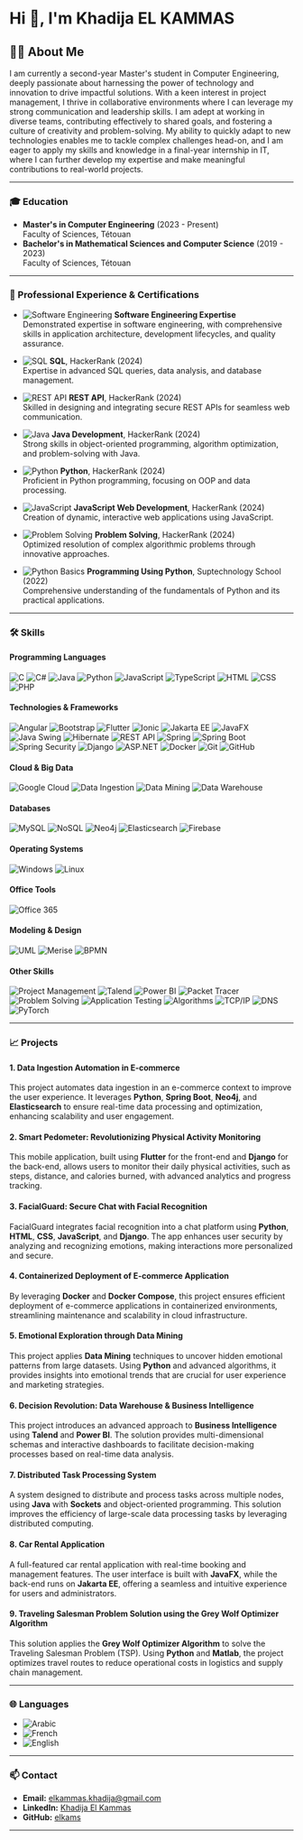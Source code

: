 # Hi 👋, I'm Khadija EL KAMMAS

## 👩‍💻 About Me

I am currently a second-year Master's student in Computer Engineering, deeply passionate about harnessing the power of technology and innovation to drive impactful solutions. With a keen interest in project management, I thrive in collaborative environments where I can leverage my strong communication and leadership skills. I am adept at working in diverse teams, contributing effectively to shared goals, and fostering a culture of creativity and problem-solving. My ability to quickly adapt to new technologies enables me to tackle complex challenges head-on, and I am eager to apply my skills and knowledge in a final-year internship in IT, where I can further develop my expertise and make meaningful contributions to real-world projects.

---

### 🎓 Education
- **Master's in Computer Engineering** (2023 - Present)  
  Faculty of Sciences, Tétouan
- **Bachelor's in Mathematical Sciences and Computer Science** (2019 - 2023)  
  Faculty of Sciences, Tétouan

---

### 💼 Professional Experience & Certifications
- ![Software Engineering](https://img.shields.io/badge/Software%20Engineering-00599C?style=flat) **Software Engineering Expertise**  
  Demonstrated expertise in software engineering, with comprehensive skills in application architecture, development lifecycles, and quality assurance.

- ![SQL](https://img.shields.io/badge/SQL-00599C?style=flat) **SQL**, HackerRank (2024)  
  Expertise in advanced SQL queries, data analysis, and database management.

- ![REST API](https://img.shields.io/badge/REST%20API-00599C?style=flat) **REST API**, HackerRank (2024)  
  Skilled in designing and integrating secure REST APIs for seamless web communication.

- ![Java](https://img.shields.io/badge/Java-00599C?style=flat) **Java Development**, HackerRank (2024)  
  Strong skills in object-oriented programming, algorithm optimization, and problem-solving with Java.

- ![Python](https://img.shields.io/badge/Python-00599C?style=flat) **Python**, HackerRank (2024)  
  Proficient in Python programming, focusing on OOP and data processing.

- ![JavaScript](https://img.shields.io/badge/JavaScript-00599C?style=flat) **JavaScript Web Development**, HackerRank (2024)  
  Creation of dynamic, interactive web applications using JavaScript.

- ![Problem Solving](https://img.shields.io/badge/Problem%20Solving-00599C?style=flat) **Problem Solving**, HackerRank (2024)  
  Optimized resolution of complex algorithmic problems through innovative approaches.

- ![Python Basics](https://img.shields.io/badge/Python%20Fundamentals-00599C?style=flat) **Programming Using Python**, Suptechnology School (2022)  
  Comprehensive understanding of the fundamentals of Python and its practical applications.

---

### 🛠️ Skills

#### **Programming Languages**
![C](https://img.shields.io/badge/C-00599C?style=flat&logo=c&logoColor=white) 
![C#](https://img.shields.io/badge/C%23-239120?style=flat&logo=c-sharp&logoColor=white) 
![Java](https://img.shields.io/badge/Java-ED8B00?style=flat&logo=java&logoColor=white) 
![Python](https://img.shields.io/badge/Python-3776AB?style=flat&logo=python&logoColor=white) 
![JavaScript](https://img.shields.io/badge/JavaScript-F7DF1E?style=flat&logo=javascript&logoColor=black) 
![TypeScript](https://img.shields.io/badge/TypeScript-3178C6?style=flat&logo=typescript&logoColor=white) 
![HTML](https://img.shields.io/badge/HTML5-E34F26?style=flat&logo=html5&logoColor=white) 
![CSS](https://img.shields.io/badge/CSS3-1572B6?style=flat&logo=css3&logoColor=white) 
![PHP](https://img.shields.io/badge/PHP-777BB4?style=flat&logo=php&logoColor=white)

#### **Technologies & Frameworks**
![Angular](https://img.shields.io/badge/Angular-DD0031?style=flat&logo=angular&logoColor=white) 
![Bootstrap](https://img.shields.io/badge/Bootstrap-563D7C?style=flat&logo=bootstrap&logoColor=white) 
![Flutter](https://img.shields.io/badge/Flutter-02569B?style=flat&logo=flutter&logoColor=white) 
![Ionic](https://img.shields.io/badge/Ionic-3880FF?style=flat&logo=ionic&logoColor=white) 
![Jakarta EE](https://img.shields.io/badge/Jakarta%20EE-EE3D34?style=flat&logo=jakarta&logoColor=white) 
![JavaFX](https://img.shields.io/badge/JavaFX-3B4F5B?style=flat&logo=javafx&logoColor=white) 
![Java Swing](https://img.shields.io/badge/Java%20Swing-5B8CBA?style=flat&logo=java&logoColor=white) 
![Hibernate](https://img.shields.io/badge/Hibernate-3DDC84?style=flat&logo=hibernate&logoColor=black) 
![REST API](https://img.shields.io/badge/REST%20API-333333?style=flat) 
![Spring](https://img.shields.io/badge/Spring-6DB33F?style=flat&logo=spring&logoColor=white) 
![Spring Boot](https://img.shields.io/badge/Spring%20Boot-6DB33F?style=flat&logo=springboot&logoColor=white) 
![Spring Security](https://img.shields.io/badge/Spring%20Security-6DB33F?style=flat&logo=springsecurity&logoColor=white) 
![Django](https://img.shields.io/badge/Django-092E20?style=flat&logo=django&logoColor=white) 
![ASP.NET](https://img.shields.io/badge/ASP.NET-512BD4?style=flat&logo=.net&logoColor=white) 
![Docker](https://img.shields.io/badge/Docker-2496ED?style=flat&logo=docker&logoColor=white) 
![Git](https://img.shields.io/badge/Git-F05032?style=flat&logo=git&logoColor=white) 
![GitHub](https://img.shields.io/badge/GitHub-181717?style=flat&logo=github&logoColor=white)

#### **Cloud & Big Data**
![Google Cloud](https://img.shields.io/badge/Google%20Cloud-4285F4?style=flat&logo=google-cloud&logoColor=white) 
![Data Ingestion](https://img.shields.io/badge/Data%20Ingestion-FFD700?style=flat) 
![Data Mining](https://img.shields.io/badge/Data%20Mining-ff5733?style=flat) 
![Data Warehouse](https://img.shields.io/badge/Data%20Warehouse-5C6BC0?style=flat)

#### **Databases**
![MySQL](https://img.shields.io/badge/MySQL-4479A1?style=flat&logo=mysql&logoColor=white) 
![NoSQL](https://img.shields.io/badge/NoSQL-3a6351?style=flat) 
![Neo4j](https://img.shields.io/badge/Neo4j-008CC1?style=flat&logo=neo4j&logoColor=white) 
![Elasticsearch](https://img.shields.io/badge/Elasticsearch-005571?style=flat&logo=elasticsearch&logoColor=white) 
![Firebase](https://img.shields.io/badge/Firebase-FFCA28?style=flat&logo=firebase&logoColor=black)

#### **Operating Systems**
![Windows](https://img.shields.io/badge/Windows-0078D6?style=flat&logo=windows&logoColor=white) 
![Linux](https://img.shields.io/badge/Linux-FCC624?style=flat&logo=linux&logoColor=black) 

#### **Office Tools**
![Office 365](https://img.shields.io/badge/Office%20365-0078D4?style=flat&logo=office365&logoColor=white)

#### **Modeling & Design**
![UML](https://img.shields.io/badge/UML-003DA5?style=flat&logo=uml&logoColor=white) 
![Merise](https://img.shields.io/badge/Merise-FF6F00?style=flat) 
![BPMN](https://img.shields.io/badge/BPMN-0072B8?style=flat) 

#### **Other Skills**
![Project Management](https://img.shields.io/badge/Project%20Management-007ACC?style=flat) 
![Talend](https://img.shields.io/badge/Talend-5D9B5A?style=flat) 
![Power BI](https://img.shields.io/badge/Power%20BI-F25028?style=flat&logo=powerbi&logoColor=white) 
![Packet Tracer](https://img.shields.io/badge/Packet%20Tracer-0072C6?style=flat) 
![Problem Solving](https://img.shields.io/badge/Problem%20Solving-FFA500?style=flat) 
![Application Testing](https://img.shields.io/badge/Application%20Testing-FF4500?style=flat) 
![Algorithms](https://img.shields.io/badge/Algorithms-4B0082?style=flat) 
![TCP/IP](https://img.shields.io/badge/TCP/IP-4682B4?style=flat) 
![DNS](https://img.shields.io/badge/DNS-DAA520?style=flat)
![PyTorch](https://img.shields.io/badge/PyTorch-EE4C2C?style=flat&logo=pytorch&logoColor=white)

---

### 📈 Projects
#### 1. **Data Ingestion Automation in E-commerce**  
This project automates data ingestion in an e-commerce context to improve the user experience. It leverages **Python**, **Spring Boot**, **Neo4j**, and **Elasticsearch** to ensure real-time data processing and optimization, enhancing scalability and user engagement.

#### 2. **Smart Pedometer: Revolutionizing Physical Activity Monitoring**  
This mobile application, built using **Flutter** for the front-end and **Django** for the back-end, allows users to monitor their daily physical activities, such as steps, distance, and calories burned, with advanced analytics and progress tracking.

#### 3. **FacialGuard: Secure Chat with Facial Recognition**  
FacialGuard integrates facial recognition into a chat platform using **Python**, **HTML**, **CSS**, **JavaScript**, and **Django**. The app enhances user security by analyzing and recognizing emotions, making interactions more personalized and secure.

#### 4. **Containerized Deployment of E-commerce Application**  
By leveraging **Docker** and **Docker Compose**, this project ensures efficient deployment of e-commerce applications in containerized environments, streamlining maintenance and scalability in cloud infrastructure.

#### 5. **Emotional Exploration through Data Mining**  
This project applies **Data Mining** techniques to uncover hidden emotional patterns from large datasets. Using **Python** and advanced algorithms, it provides insights into emotional trends that are crucial for user experience and marketing strategies.

#### 6. **Decision Revolution: Data Warehouse & Business Intelligence**  
This project introduces an advanced approach to **Business Intelligence** using **Talend** and **Power BI**. The solution provides multi-dimensional schemas and interactive dashboards to facilitate decision-making processes based on real-time data analysis.

#### 7. **Distributed Task Processing System**  
A system designed to distribute and process tasks across multiple nodes, using **Java** with **Sockets** and object-oriented programming. This solution improves the efficiency of large-scale data processing tasks by leveraging distributed computing.

#### 8. **Car Rental Application**  
A full-featured car rental application with real-time booking and management features. The user interface is built with **JavaFX**, while the back-end runs on **Jakarta EE**, offering a seamless and intuitive experience for users and administrators.

#### 9. **Traveling Salesman Problem Solution using the Grey Wolf Optimizer Algorithm**  
This solution applies the **Grey Wolf Optimizer Algorithm** to solve the Traveling Salesman Problem (TSP). Using **Python** and **Matlab**, the project optimizes travel routes to reduce operational costs in logistics and supply chain management.

---

### 🌐 Languages
- ![Arabic](https://img.shields.io/badge/Arabic-%230084b4.svg?style=flat&logo=arabic&logoColor=white) 
- ![French](https://img.shields.io/badge/French-%234E9A06.svg?style=flat&logo=french&logoColor=white) 
- ![English](https://img.shields.io/badge/English-%2300599c.svg?style=flat&logo=english&logoColor=white)

---

### 📫 Contact
- **Email:** [elkammas.khadija@gmail.com](mailto:elkammas.khadija@gmail.com)
- **LinkedIn:** [Khadija El Kammas](https://www.linkedin.com/in/khadija-elkammas)
- **GitHub:** [elkams](https://github.com/elkams)

---

<!-- ### ⚙️ GitHub Stats
<p align="left">
  <img src="https://github-readme-stats.vercel.app/api?username=elkams&show_icons=true&theme=radical" alt="Khadija El Kammas' GitHub Stats" />
  <img src="https://github-readme-stats.vercel.app/api/top-langs/?username=elkams&layout=compact&theme=radical" alt="Most used languages by Khadija El Kammas" />
</p> -->

